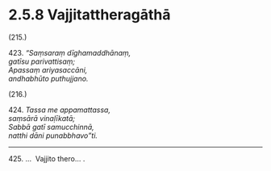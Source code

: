

# 2.5.8 Vajjitattheragāthā




(215.)

423\. _“Saṃsaraṃ dīghamaddhānaṃ,_  
_gatīsu parivattisaṃ;_  
_Apassaṃ ariyasaccāni,_  
_andhabhūto puthujjano._  


(216.)

424\. _Tassa me appamattassa,_  
_saṃsārā vinaḷīkatā;_  
_Sabbā gatī samucchinnā,_  
_natthi dāni punabbhavo”ti._  


---

425\. …  Vajjito thero… .






